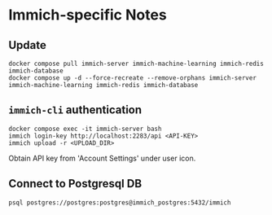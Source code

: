 # Immich-specific Notes

## Update

```
docker compose pull immich-server immich-machine-learning immich-redis immich-database
docker compose up -d --force-recreate --remove-orphans immich-server immich-machine-learning immich-redis immich-database
```

## `immich-cli` authentication

```
docker compose exec -it immich-server bash
immich login-key http://localhost:2283/api <API-KEY>
immich upload -r <UPLOAD_DIR>
```

Obtain API key from 'Account Settings' under user icon.

## Connect to Postgresql DB

```
psql postgres://postgres:postgres@immich_postgres:5432/immich
```
